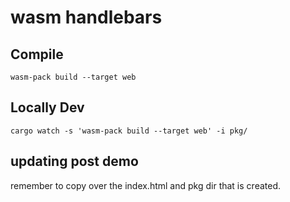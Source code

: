 # wasm handlebars

## Compile
`wasm-pack build --target web`

## Locally Dev
`cargo watch -s 'wasm-pack build --target web' -i pkg/`

## updating post demo
remember to copy over the index.html and pkg dir that is created.
